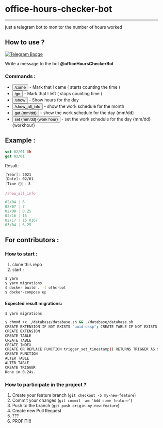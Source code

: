# office-hours-checker-bot
---------
just a telegram bot to monitor the number of hours worked

## How to use ? 

[![Telegram Badge](https://img.shields.io/badge/-Telegram-0088cc?style=flat-square&logo=Telegram&logoColor=white)](https://web.telegram.org/#/im?p=@officeHoursCheckerBot)

Write a message to the bot **@officeHoursCheckerBot**

### Commands :


- <code><button height="27">/come</button></code> - Mark that I came ( starts counting the time )
- <code><button height="27">/go</button></code> - Mark that I left ( stops counting time )
- <code><button height="27">/show</button></code> - Show hours for the day
- <code><button height="27">/show_all_info</button></code> - show the work schedule for the month
- <code><button height="27">get {mm/dd}</button></code> - show the work schedule for the day {mm/dd}
- <code><button height="27">set {mm/dd} {work hour}</button></code> - set the work schedule for the day {mm/dd} {workhour}

## Example :

```javascript
set 02/01 8h
get 02/01
```

Result:
```
[Year]: 2021
[Date]: 02/01 
[Time 🕔]: 8
```

```javascript
/show_all_info
```

```javascript
02/04 | 6
02/07 | 7
02/08 | 0.25
02/16 | 15
02/17 | 15.0167
03/04 | 6.25
```

## For contributors : 

### How to start : 

1. clone this repo
2. start : 
```bash
$ yarn
$ yarn migrations
$ docker build . -t ofhc-bot
$ docker-compose up
```

#### Expected result migrations:
```
$ yarn migrations
```

```bash
$ chmod +x ./database/database.sh && ./database/database.sh
CREATE EXTENSION IF NOT EXISTS "uuid-ossp"; CREATE TABLE IF NOT EXISTS users ( id UUID NOT NULL DEFAULT uuid_generate_v4 (), name TEXT, telegram_id INT NOT NULL, CONSTRAINT primary_key_user PRIMARY KEY ( id ) ); CREATE TABLE IF NOT EXISTS dates ( id UUID NOT NULL DEFAULT uuid_generate_v4 (), came TIMESTAMP NOT NULL DEFAULT NOW(), go TIMESTAMP, work_hours REAL NOT NULL DEFAULT 0, user_id UUID, CONSTRAINT primary_key_days PRIMARY KEY ( id ), CONSTRAINT fk_users FOREIGN KEY(user_id) REFERENCES users(id) ); CREATE UNIQUE INDEX "user.telegramId_unique" ON "users"("telegram_id");
CREATE EXTENSION
CREATE TABLE
CREATE TABLE
CREATE INDEX
CREATE OR REPLACE FUNCTION trigger_set_timestamp() RETURNS TRIGGER AS $$ BEGIN NEW.updated_at = NOW(); RETURN NEW; END; $$ LANGUAGE plpgsql; ALTER TABLE users ADD created_at TIMESTAMP NOT NULL DEFAULT NOW(); ALTER TABLE users ADD updated_at TIMESTAMP NOT NULL DEFAULT NOW(); CREATE TRIGGER set_timestamp_to_user BEFORE UPDATE ON users FOR EACH ROW EXECUTE PROCEDURE trigger_set_timestamp();
CREATE FUNCTION
ALTER TABLE
ALTER TABLE
CREATE TRIGGER
Done in 0.24s.
```


### How to participate in the project ?
1. Create your feature branch (```git checkout -b my-new-feature```)
2. Commit your changes (```git commit -am 'Add some feature'```)
3. Push to the branch (```git push origin my-new-feature```)
4. Create new Pull Request
5. ???
6. PROFIT!!!
